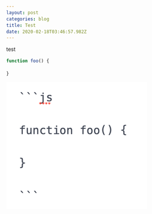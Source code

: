 ```yaml
---
layout: post
categories: blog
title: Test
date: 2020-02-18T03:46:57.982Z
---
```

test

```javascript
function foo() {

}
```



![](/assets/uploads/test.png)
